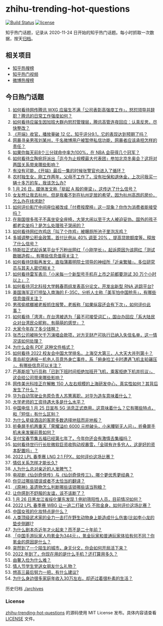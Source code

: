 # zhihu-trending-hot-questions

[![Build Status](https://github.com/justjavac/zhihu-trending-hot-questions/workflows/ci/badge.svg?branch=master)](https://github.com/justjavac/zhihu-trending-hot-questions/actions)
[![license](https://img.shields.io/github/license/justjavac/zhihu-trending-hot-questions)](https://github.com/justjavac/zhihu-trending-hot-questions/blob/master/LICENSE)

知乎热门话题，记录从 2020-11-24 日开始的知乎热门话题。每小时抓取一次数据，按天[归档](./archives)。

## 相关项目

- [知乎热搜榜](https://github.com/justjavac/zhihu-trending-top-search)
- [知乎热门视频](https://github.com/justjavac/zhihu-trending-hot-video)
- [微博热搜榜](https://github.com/justjavac/weibo-trending-hot-search)

## 今日热门话题

<!-- BEGIN -->
<!-- 最后更新时间 Thu Jan 27 2022 01:20:40 GMT+0800 (China Standard Time) -->

1. [如何看待网传腾讯 WXG 应届生不满「公司表彰高强度工作」，怒怼领导并辞职？腾讯的日常工作强度如何？](https://www.zhihu.com/question/513455529)
1. [如何看待应届生因加班大群内怒怼管理层，腾讯高管连夜回应：认真反思，尽快整改？](https://www.zhihu.com/question/513499430)
1. [《开端》收官，播放量破 12 亿，知乎评分9.1，它的表现达到预期了吗？](https://www.zhihu.com/question/513355714)
1. [网暴寻亲男孩刘某州，千名微博用户被暂停私信功能，网暴者应该承担怎样的责任？](https://www.zhihu.com/question/513446693)
1. [如果你每天前8个三分球命中率为100%，在 NBA 会获得几个冠军？](https://www.zhihu.com/question/456430700)
1. [如何看待立陶宛将派出「迄今为止规模最大代表团」参加北京冬奥会？这将对两国关系带来哪些影响？](https://www.zhihu.com/question/513321187)
1. [有没有可能，《开端》最后一集的时候张警官也进入了循环？](https://www.zhihu.com/question/513372336)
1. [农村独生女，刚工作两年，父母不工作了，没有社保和退休金，上次问我买一辆十多万的车，我该怎么办?](https://www.zhihu.com/question/512930129)
1. [1 月 26 日，媒体发文称「挺起 A 股的脊梁」，这传达了什么信号？](https://www.zhihu.com/question/513433779)
1. [女友想让我去杭州，但是我看不到在杭州定居的希望，因为杭州高昂的房价，怎么办在线求助?](https://www.zhihu.com/question/511411992)
1. [如何评价影厅中间座位被改成「付费按摩椅」这一现象？你作为消费者能接受吗？](https://www.zhihu.com/question/512998059)
1. [在我国很多孩子不喜坐安全座椅，大哭大闹以至于大人被迫妥协。国外的孩子都老实坐吗？是怎么处理孩子哭闹的？](https://www.zhihu.com/question/63252560)
1. [如何看待网红炸鸡店「叫了个炸鸡」被曝厕所池子里泡冻鸡？](https://www.zhihu.com/question/512553965)
1. [多城调整公积金政策，首付比例从 40% 调至 20% 、提高贷款额度等，释放了什么信号？](https://www.zhihu.com/question/513145397)
1. [特斯拉正式起诉某平台千万粉丝网红「小刚学长」，起诉原因为该网红「测试数据造假」，有哪些信息值得关注？](https://www.zhihu.com/question/513482686)
1. [如何看待饶毅再发文，直指蒲慕明院士领导的神经所「近亲繁殖」，多位研究员与其夫人密切相关？](https://www.zhihu.com/question/513481783)
1. [如何看待雷军表示「小米每一个新型号手机在上市之前都要测试 30 万个小时以上」？](https://www.zhihu.com/question/513484500)
1. [如何看待河北科技大学韩春雨组发表高分论文，开发出新型 RNA 追踪平台?](https://www.zhihu.com/question/513279962)
1. [美国海军正打捞坠入南海的 F-35C，分析人士称「美军怕中国抢先」，有哪些信息值得关注？](https://www.zhihu.com/question/513530928)
1. [男孩偷槟榔被老板抓住报警，老板称「如果纵容还会有下次」，如何评价此事？](https://www.zhihu.com/question/512980811)
1. [如何看待「湾湾」在台湾被选为「最不可接受词汇」，国台办回应「系大陆民众对台湾民众昵称，有萌萌的感觉」？](https://www.zhihu.com/question/513457634)
1. [大家今年存了多少钱啊？](https://www.zhihu.com/question/505569461)
1. [张杰公司被拖欠千万演唱会款项，对方无财产可执行已纳入失信名单，这一情况该如何处理？](https://www.zhihu.com/question/513332561)
1. [为什么会有 PDF 这种文件格式？](https://www.zhihu.com/question/512913044)
1. [如何看待 2022 校友会中国大学排名，上海交大第三，人大天大并列第十？](https://www.zhihu.com/question/513302912)
1. [青岛航空通报一机务人员意外身亡事件，系「俯身捡工卡时遭遇飞机主轮碾压 」，有哪些信息可以关注？](https://www.zhihu.com/question/513448468)
1. [巴基斯坦飞行员称「已到下班时间拒绝加班开飞机，乘客拒绝下机并抗议」，这会给公司带来哪些影响？](https://www.zhihu.com/question/512701290)
1. [网传美光科技正在解散 150 人左右规模的上海研发中心，真实性如何？其背后发生了什么？](https://www.zhihu.com/question/513328736)
1. [华为自动驾驶业务原负责人苏箐离职，对华为造车意味着什么？](https://www.zhihu.com/question/513447499)
1. [大学老师的工资待遇大多是什么水平？](https://www.zhihu.com/question/512745639)
1. [中国电信 1 月 25 日宣布 5G 消息正式商用，这意味着什么？它有哪些特点，和「短信」有什么区别？](https://www.zhihu.com/question/513329839)
1. [为什么星级酒店的客房多数选择地毯而非地板？](https://www.zhihu.com/question/509086157)
1. [折叠屏手机两重天「荣耀溢价 6000 元抢破头，小米腰斩无人问」，折叠屏手机未来发展前景如何？](https://www.zhihu.com/question/512803763)
1. [支付宝春节集五福已经第七年了，今年你还会有激情去集福吗？](https://www.zhihu.com/question/512480890)
1. [如何看待世行行长批微软巨资收购动视暴雪，「全球有许多穷人，这是好的资本配置吗」？](https://www.zhihu.com/question/512933616)
1. [2022 LPL 春季赛 LNG 2:1 FPX，如何评价这场比赛？](https://www.zhihu.com/question/513523648)
1. [情侣关系怎样才能长久?](https://www.zhihu.com/question/490242697)
1. [人为什么总对亲近的人发脾气？](https://www.zhihu.com/question/512950750)
1. [电视剧《仙剑奇侠传》与《仙剑奇侠传三》，哪个更优秀更经典？](https://www.zhihu.com/question/504043769)
1. [你见过哪些错误或者不太恰当的翻译？](https://www.zhihu.com/question/42938863)
1. [《原神》圣遗物怎么判断哪些该锁哪些该当狗粮？](https://www.zhihu.com/question/502241734)
1. [让你感到不舒服的友谊，该不该断了？](https://www.zhihu.com/question/509625699)
1. [1 月 26 日黑龙江省绥化肇东发现 1 例初筛阳性人员，目前情况如何？](https://www.zhihu.com/question/513519625)
1. [2022 LPL 春季赛 WBG 让一追二打破 V5 不败金身，如何评价这场比赛？](https://www.zhihu.com/question/513494504)
1. [中国女孩的化妆特点是什么？](https://www.zhihu.com/question/451036275)
1. [人类顶级武术家的全力一击打在野生动物身上能造成什么伤害(比如李小龙的垫步侧踢)?](https://www.zhihu.com/question/512921628)
1. [为什么剧本杀近年才火起来？而不是二十年前？](https://www.zhihu.com/question/509958261)
1. [「中国手游玩家人均氪金为344元」，氪金玩家和普通玩家体验有何不同？你氪金的原因是什么？](https://www.zhihu.com/question/513290392)
1. [突然到了一个陌生的城市，身无分文，你会如何开局活下来？](https://www.zhihu.com/question/278806469)
1. [2022 年到了，你现在用的是什么手机？还打算用多久？](https://www.zhihu.com/question/513314731)
1. [由奢入俭为什么难？](https://www.zhihu.com/question/513505576)
1. [情人节学生党送女朋友什么礼物？](https://www.zhihu.com/question/266683096)
1. [想高三最后努力一把，有什么建议?](https://www.zhihu.com/question/512820213)
1. [为什么身边很多家庭年收入30万左右，却还过着很朴素的生活？](https://www.zhihu.com/question/307170588)

<!-- END -->

历史归档 [./archives](./archives)

### License

[zhihu-trending-hot-questions](https://github.com/justjavac/zhihu-trending-hot-questions)
的源码使用 MIT License 发布。具体内容请查看 [LICENSE](./LICENSE) 文件。
